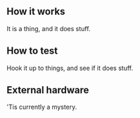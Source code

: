 <!---

This file is used to generate your project datasheet. Please fill in the information below and delete any unused
sections.

You can also include images in this folder and reference them in the markdown. Each image must be less than
512 kb in size, and the combined size of all images must be less than 1 MB.
-->

## How it works

It is a thing, and it does stuff.

## How to test

Hook it up to things, and see if it does stuff.

## External hardware

'Tis currently a mystery.
